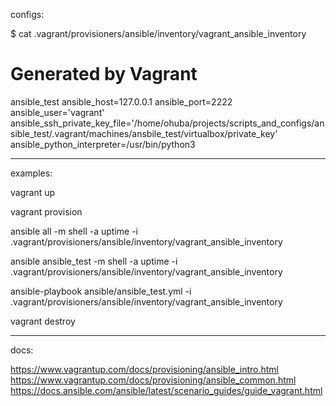 configs:

$ cat .vagrant/provisioners/ansible/inventory/vagrant_ansible_inventory
# Generated by Vagrant

ansible_test ansible_host=127.0.0.1 ansible_port=2222 ansible_user='vagrant' ansible_ssh_private_key_file='/home/ohuba/projects/scripts_and_configs/ansible_test/.vagrant/machines/ansbile_test/virtualbox/private_key' ansible_python_interpreter=/usr/bin/python3

----

examples:

vagrant up

vagrant provision

ansible all -m shell -a uptime -i .vagrant/provisioners/ansible/inventory/vagrant_ansible_inventory

ansible ansible_test -m shell -a uptime -i .vagrant/provisioners/ansible/inventory/vagrant_ansible_inventory

ansible-playbook ansible/ansible_test.yml -i .vagrant/provisioners/ansible/inventory/vagrant_ansible_inventory

vagrant destroy

----
docs:

https://www.vagrantup.com/docs/provisioning/ansible_intro.html
https://www.vagrantup.com/docs/provisioning/ansible_common.html
https://docs.ansible.com/ansible/latest/scenario_guides/guide_vagrant.html
